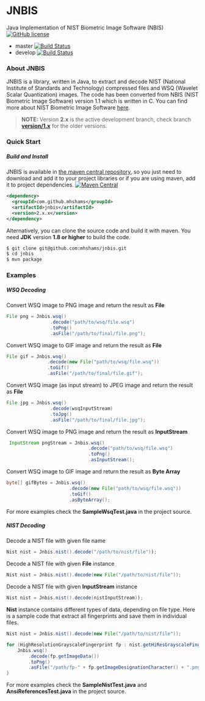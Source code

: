 # JNBIS
Java Implementation of NIST Biometric Image Software (NBIS) 
[![GitHub license](https://img.shields.io/badge/license-Apache%20License%202.0-blue.svg?style=flat)](http://www.apache.org/licenses/LICENSE-2.0)

* master [![Build Status](https://travis-ci.org/kareez/jnbis.svg?branch=master)](https://travis-ci.org/kareez/jnbis)
* develop [![Build Status](https://travis-ci.org/kareez/jnbis.svg?branch=develop)](https://travis-ci.org/kareez/jnbis)


### About JNBIS
JNBIS is a library, written in Java, to extract and decode NIST (National Institute of Standards and Technology) compressed files and WSQ (Wavelet Scalar Quantization) images. 
The code has been converted from NBIS (NIST Biometric Image Software) version 1.1 which is written in C.
You can find more about NIST Biometric Image Software [here](http://www.nist.gov/itl/iad/ig/nbis.cfm).

> **NOTE:** Version **2.x** is the active development branch, check branch **[version/1.x](https://github.com/mhshams/jnbis/tree/version/1.x)** for the older versions. 

### Quick Start
##### Build and Install
JNBIS is available in [the maven central repository](http://search.maven.org/#browse), so you just need to download and add it to your project libraries or 
if you are using maven, add it to project dependencies.
[![Maven Central](https://maven-badges.herokuapp.com/maven-central/com.github.mhshams/jnbis/badge.svg)](https://maven-badges.herokuapp.com/maven-central/com.github.mhshams/jnbis)

```xml
<dependency>
  <groupId>com.github.mhshams</groupId>
  <artifactId>jnbis</artifactId>
  <version>2.x.x</version>
</dependency>
```

Alternatively, you can clone the source code and build it with maven. You need **JDK** version **1.8 or higher** to build the code. 
```bash
$ git clone git@github.com:mhshams/jnbis.git
$ cd jnbis
$ mvn package
```
### Examples
##### WSQ Decoding 
Convert WSQ image to PNG image and return the result as **File**
```Java
File png = Jnbis.wsq()
                .decode("path/to/wsq/file.wsq")
                .toPng()
                .asFile("/path/to/final/file.png");
```
Convert WSQ image to GIF image and return the result as **File**
 ```Java
File gif = Jnbis.wsq()
                .decode(new File("path/to/wsq/file.wsq"))
                .toGif()
                .asFile("/path/to/final/file.gif");
```
Convert WSQ image (as input stream) to JPEG image and return the result as **File**
```Java
File jpg = Jnbis.wsq()
                .decode(wsqInputStream)
                .toJpg()
                .asFile("/path/to/final/file.jpg");
 ```
 Convert WSQ image to PNG image and return the result as **InputStream** 
```Java
 InputStream pngStream = Jnbis.wsq()
                              .decode("path/to/wsq/file.wsq")
                              .toPng()
                              .asInputStream();
```
Convert WSQ image to GIF image and return the result as **Byte Array**
```Java
byte[] gifBytes = Jnbis.wsq()
                       .decode(new File("path/to/wsq/file.wsq"))
                       .toGif()
                       .asByteArray();
```
 
For more examples check the **SampleWsqTest.java** in the project source. 
##### NIST Decoding 
Decode a NIST file with given file name
```Java
Nist nist = Jnbis.nist().decode("/path/to/nist/file"));
```

Decode a NIST file with given **File** instance
```Java
Nist nist = Jnbis.nist().decode(new File("/path/to/nist/file"));
```

Decode a NIST file with given **InputStream** instance
```Java
Nist nist = Jnbis.nist().decode(nistInputStream));
```

**Nist** instance contains different types of data, depending on file type. 
Here is a sample code that extract all fingerprints and save them in individual files. 
```Java
Nist nist = Jnbis.nist().decode(new File("/path/to/nist/file"));

for (HighResolutionGrayscaleFingerprint fp : nist.getHiResGrayscaleFingerprints()) {
    Jnbis.wsq()
        .decode(fp.getImageData())
        .toPng()
        .asFile("/path/fp-" + fp.getImageDesignationCharacter() + ".png");
}
 ```
For more examples check the **SampleNistTest.java** and **AnsiReferencesTest.java** in the project source. 
